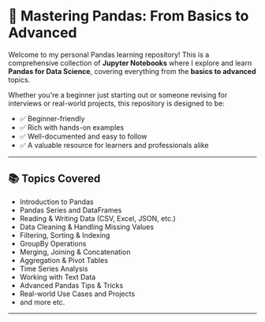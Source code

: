 # 🐼 Mastering Pandas: From Basics to Advanced

Welcome to my personal Pandas learning repository! This is a comprehensive collection of **Jupyter Notebooks** where I explore and learn **Pandas for Data Science**, covering everything from the **basics to advanced** topics.

Whether you're a beginner just starting out or someone revising for interviews or real-world projects, this repository is designed to be:

- ✅ Beginner-friendly  
- ✅ Rich with hands-on examples  
- ✅ Well-documented and easy to follow  
- ✅ A valuable resource for learners and professionals alike  

---

## 📚 Topics Covered

- Introduction to Pandas
- Pandas Series and DataFrames
- Reading & Writing Data (CSV, Excel, JSON, etc.)
- Data Cleaning & Handling Missing Values
- Filtering, Sorting & Indexing
- GroupBy Operations
- Merging, Joining & Concatenation
- Aggregation & Pivot Tables
- Time Series Analysis
- Working with Text Data
- Advanced Pandas Tips & Tricks
- Real-world Use Cases and Projects
- and more etc.

---
